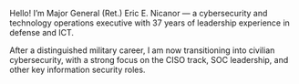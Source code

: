 Hello! I’m Major General (Ret.) Eric E. Nicanor — a cybersecurity and technology operations executive with 37 years of leadership experience in defense and ICT.

After a distinguished military career, I am now transitioning into civilian cybersecurity, with a strong focus on the CISO track, SOC leadership, and other key information security roles.
